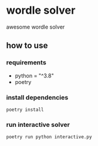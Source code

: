 # wordle solver
awesome wordle solver

## how to use
### requirements
* python = "^3.8"
* poetry

### install dependencies
```
poetry install 
```
### run interactive solver

```
poetry run python interactive.py
```
